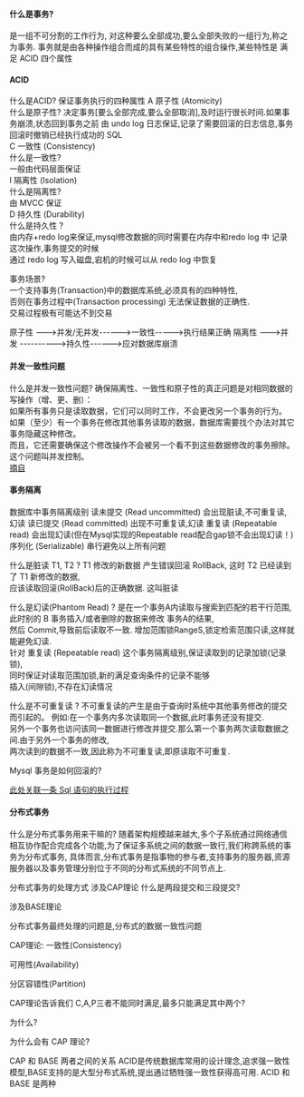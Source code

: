#### 什么是事务?
是一组不可分割的工作行为, 对这种要么全部成功,要么全部失败的一组行为,称之为事务.
事务就是由各种操作组合而成的具有某些特性的组合操作,某些特性是 满足 ACID 四个属性

#### ACID
什么是ACID?
保证事务执行的四种属性
A 原子性 (Atomicity)  
    什么是原子性?
    决定事务[要么全部完成,要么全部取消],及时运行很长时间.如果事务崩溃,状态回到事务之前
由 undo log 日志保证,记录了需要回滚的日志信息,事务回滚时撤销已经执行成功的 SQL  
C 一致性 (Consistency)  
    什么是一致性?  
    一般由代码层面保证  
I 隔离性 (Isolation)    
    什么是隔离性?  
由 MVCC 保证    
D 持久性 (Durability)    
    什么是持久性 ?  
由内存+redo log来保证,mysql修改数据的同时需要在内存中和redo log 中 记录这次操作,事务提交的时候    
通过 redo log 写入磁盘,宕机的时候可以从 redo log 中恢复    

事务场景?  
一个支持事务(Transaction)中的数据库系统,必须具有的四种特性,    
否则在事务过程中(Transaction processing) 无法保证数据的正确性.  
交易过程极有可能达不到交易  

原子性  --->并发/无并发------>一致性----->执行结果正确
隔离性  --->并发 ---------->持久性------>应对数据库崩溃


#### 并发一致性问题
什么是并发一致性问题?
确保隔离性、一致性和原子性的真正问题是对相同数据的写操作（增、更、删）：   
如果所有事务只是读取数据，它们可以同时工作，不会更改另一个事务的行为。   
如果（至少）有一个事务在修改其他事务读取的数据，数据库需要找个办法对其它事务隐藏这种修改。  
而且，它还需要确保这个修改操作不会被另一个看不到这些数据修改的事务擦除。   
这个问题叫并发控制。  
[摘自](https://www.pdai.tech/md/db/sql/sql-db-howitworks.html#%E5%B9%B6%E5%8F%91%E6%8E%A7%E5%88%B6)

#### 事务隔离
数据库中事务隔离级别
读未提交 (Read uncommitted)
  会出现脏读,不可重复读,幻读
读已提交 (Read committed)
   出现不可重复读,幻读
重复读 (Repeatable read)
   会出现幻读(但在Mysql实现的Repeatable read配合gap锁不会出现幻读！)
序列化 (Serializable)
    串行避免以上所有问题

什么是脏读 T1, T2 ?
T1 修改的新数据 产生错误回滚 RollBack, 这时 T2 已经读到了 T1 新修改的数据,   
应该读取回滚(RollBack)后的正确数据. 这叫脏读  

什么是幻读(Phantom Read) ?
是在一个事务A内读取与搜索到匹配的若干行范围,此时别的 B 事务插入/或者删除的数据来修改 事务A的结果,  
然后 Commit,导致前后读取不一致. 增加范围锁RangeS,锁定检索范围只读,这样就能避免幻读.  
针对 重复读 (Repeatable read) 这个事务隔离级别,保证读取到的记录加锁(记录锁),  
同时保证对读取范围加锁,新的满足查询条件的记录不能够  
插入(间隙锁),不存在幻读情况

什么是不可重复读 ?
不可重复读的产生是由于查询时系统中其他事务修改的提交而引起的。
例如:在一个事务内多次读取同一个数据,此时事务还没有提交.  
另外一个事务也访问该同一数据进行修改并提交.那么第一个事务两次读取数据之间.由于另外一个事务的修改,  
两次读到的数据不一致,因此称为不可重复读,即原读取不可重复.  

Mysql 事务是如何回滚的?

[此处关联一条 Sql 语句的执行过程](./一条Sql语句的执行过程.md)


#### 分布式事务
什么是分布式事务用来干嘛的?
随着架构规模越来越大,多个子系统通过网络通信相互协作配合完成各个功能,为了保证多系统之间的数据一致行,我们称跨系统的事务为分布式事务,
具体而言,分布式事务是指事物的参与者,支持事务的服务器,资源服务器以及事务管理分别位于不同的分布式系统的不同节点上.

分布式事务的处理方式
涉及CAP理论
什么是两段提交和三段提交?

涉及BASE理论

分布式事务最终处理的问题是,分布式的数据一致性问题

CAP理论:
一致性(Consistency)

可用性(Availability)

分区容错性(Partition)

CAP理论告诉我们 C,A,P三者不能同时满足,最多只能满足其中两个?

为什么?

为什么会有 CAP 理论?

CAP 和 BASE 两者之间的关系
ACID是传统数据库常用的设计理念,追求强一致性模型,BASE支持的是大型分布式系统,提出通过牺牲强一致性获得高可用.
ACID 和 BASE 是两种 
